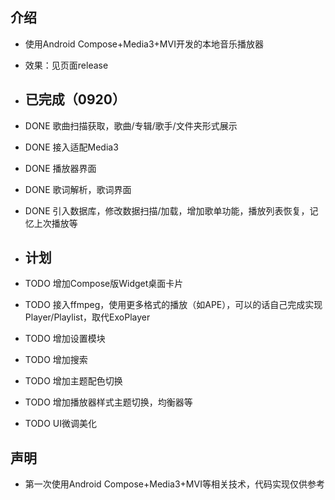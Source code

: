 ## 介绍
- 使用Android Compose+Media3+MVI开发的本地音乐播放器
- 效果：见页面release

- ## 已完成（0920）
- DONE 歌曲扫描获取，歌曲/专辑/歌手/文件夹形式展示
- DONE 接入适配Media3
- DONE 播放器界面
- DONE 歌词解析，歌词界面
- DONE 引入数据库，修改数据扫描/加载，增加歌单功能，播放列表恢复，记忆上次播放等

- ## 计划
- TODO 增加Compose版Widget桌面卡片
- TODO 接入ffmpeg，使用更多格式的播放（如APE），可以的话自己完成实现Player/Playlist，取代ExoPlayer
- TODO 增加设置模块
- TODO 增加搜索
- TODO 增加主题配色切换
- TODO 增加播放器样式主题切换，均衡器等
- TODO UI微调美化


## 声明
- 第一次使用Android Compose+Media3+MVI等相关技术，代码实现仅供参考